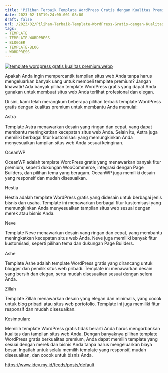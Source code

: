 ```yaml
---
title: 'Pilihan Terbaik Template WordPress Gratis dengan Kualitas Premium'
date: 2023-02-16T19:24:00.001-08:00
draft: false
url: /2023/02/Pilihan-Terbaik-Template-WordPress-Gratis-dengan-Kualitas-Premium.html
tags: 
- TEMPLATE
- TEMPLATE-WORDPRESS
- BLOGGER
- TEMPLATE-BLOG
- WORDPRESS
---
```


[![template wordpress gratis kualitas premium.webp](https://blogger.googleusercontent.com/img/b/R29vZ2xl/AVvXsEhENlxTiEDkhqJaFSamQVatSm8OuE3Iga65OKGr5UO2FeRO2QbdZ4XwXhAdk9X1MEVx_rI600QE7SwsMe8hp5TGGXAvnTxvDrXZxhenbROIL32vknp1X4LPGKbnOxCa2_fHQprQoN7_2eduZfwlvJTtkFIxX5dbVDBEtUspqWRAJitiYiFvv7buyaa1vA/w640-h336/template%20wordpress%20gratis%20kualitas%20premium.webp)](https://blogger.googleusercontent.com/img/b/R29vZ2xl/AVvXsEhENlxTiEDkhqJaFSamQVatSm8OuE3Iga65OKGr5UO2FeRO2QbdZ4XwXhAdk9X1MEVx_rI600QE7SwsMe8hp5TGGXAvnTxvDrXZxhenbROIL32vknp1X4LPGKbnOxCa2_fHQprQoN7_2eduZfwlvJTtkFIxX5dbVDBEtUspqWRAJitiYiFvv7buyaa1vA/s1200/template%20wordpress%20gratis%20kualitas%20premium.webp)

  

Apakah Anda ingin mempercantik tampilan situs web Anda tanpa harus mengeluarkan banyak uang untuk membeli template premium? Jangan khawatir! Ada banyak pilihan template WordPress gratis yang dapat Anda gunakan untuk membuat situs web Anda terlihat profesional dan elegan.

  

Di sini, kami telah merangkum beberapa pilihan terbaik template WordPress gratis dengan kualitas premium untuk membantu Anda memulai:

  

Astra

Template Astra menawarkan desain yang ringan dan cepat, yang dapat membantu meningkatkan kecepatan situs web Anda. Selain itu, Astra juga memiliki berbagai fitur kustomisasi yang memungkinkan Anda menyesuaikan tampilan situs web Anda sesuai keinginan.

  

OceanWP

OceanWP adalah template WordPress gratis yang menawarkan banyak fitur premium, seperti dukungan WooCommerce, integrasi dengan Page Builders, dan pilihan tema yang beragam. OceanWP juga memiliki desain yang responsif dan mudah disesuaikan.

  

Hestia

Hestia adalah template WordPress gratis yang didesain untuk berbagai jenis bisnis dan usaha. Template ini menawarkan berbagai fitur kustomisasi yang memungkinkan Anda menyesuaikan tampilan situs web sesuai dengan merek atau bisnis Anda.

  

Neve

Template Neve menawarkan desain yang ringan dan cepat, yang membantu meningkatkan kecepatan situs web Anda. Neve juga memiliki banyak fitur kustomisasi, seperti pilihan tema dan dukungan Page Builders.

  

Ashe

Template Ashe adalah template WordPress gratis yang dirancang untuk blogger dan pemilik situs web pribadi. Template ini menawarkan desain yang bersih dan elegan, serta mudah disesuaikan sesuai dengan selera Anda.

  

Zillah

Template Zillah menawarkan desain yang elegan dan minimalis, yang cocok untuk blog pribadi atau situs web portofolio. Template ini juga memiliki fitur responsif dan mudah disesuaikan.

  

Kesimpulan:

Memilih template WordPress gratis tidak berarti Anda harus mengorbankan kualitas dan tampilan situs web Anda. Dengan banyaknya pilihan template WordPress gratis berkualitas premium, Anda dapat memilih template yang sesuai dengan merek dan bisnis Anda tanpa harus mengeluarkan biaya besar. Ingatlah untuk selalu memilih template yang responsif, mudah disesuaikan, dan cocok untuk bisnis Anda.

https://www.idev.my.id/feeds/posts/default